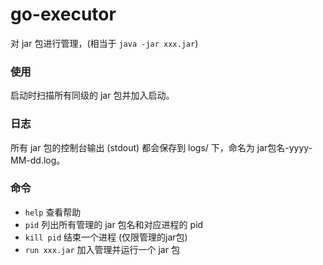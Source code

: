 # go-executor
对 jar 包进行管理，(相当于 ```java -jar xxx.jar```)

### 使用
启动时扫描所有同级的 jar 包并加入启动。

### 日志
所有 jar 包的控制台输出 (stdout) 都会保存到 logs/ 下，命名为 jar包名-yyyy-MM-dd.log。

### 命令
- ```help``` 查看帮助
- ```pid``` 列出所有管理的 jar 包名和对应进程的 pid
- ```kill pid``` 结束一个进程 (仅限管理的jar包)
- ```run xxx.jar``` 加入管理并运行一个 jar 包